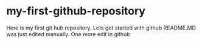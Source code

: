 # my-first-github-repository
Here is my first git hub repository. Lets get started with github
README.MD was just edited manually. One more edit in github
